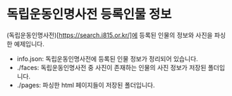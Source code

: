 # 독립운동인명사전 등록인물 정보
(독립운동인명사전)[https://search.i815.or.kr/]에 등록된 인물의 정보와 사진을 파싱한 예제입니다.
- info.json: 독립운동인명사전에 등록된 인물 정보가 정리되어 있습니다.
- ./faces: 독립운동인명사전 중 사진이 존재하는 인물의 사진 정보가 저장된 폴더입니다.
- ./pages: 파싱한 html 페이지들이 저장된 폴더입니다.